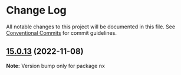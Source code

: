 # Change Log

All notable changes to this project will be documented in this file.
See [Conventional Commits](https://conventionalcommits.org) for commit guidelines.

## [15.0.13](https://github.com/nrwl/nx/compare/15.0.12...15.0.13) (2022-11-08)

**Note:** Version bump only for package nx
